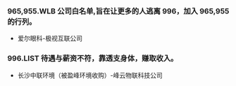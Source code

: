 ### 965,955.WLB 公司白名单,旨在让更多的人逃离 996，加入 965,955 的行列。
- 爱尔眼科-极视互联公司

### 996.LIST 待遇与薪资不符，靠透支身体，赚取收入。
- 长沙中联环境（被盈峰环境收购）-峰云物联科技公司
